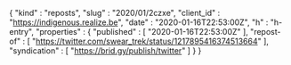 {
  "kind" : "reposts",
  "slug" : "2020/01/2czxe",
  "client_id" : "https://indigenous.realize.be",
  "date" : "2020-01-16T22:53:00Z",
  "h" : "h-entry",
  "properties" : {
    "published" : [ "2020-01-16T22:53:00Z" ],
    "repost-of" : [ "https://twitter.com/swear_trek/status/1217895416374513664" ],
    "syndication" : [ "https://brid.gy/publish/twitter" ]
  }
}
